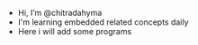 -  Hi, I’m @chitradahyma
-  I'm learning embedded related concepts daily
-  Here i will add some programs

<!---
chitradahyma/chitradahyma is a ✨ special ✨ repository because its `README.md` (this file) appears on your GitHub profile.
You can click the Preview link to take a look at your changes.
--->
